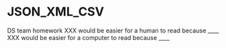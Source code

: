 # JSON_XML_CSV
DS team homework
XXX would be easier for a human to read because ____
XXX would be easier for a computer to read because ____
